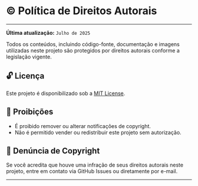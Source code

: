 # ©️ Política de Direitos Autorais

---

**Última atualização:** `Julho de 2025`

Todos os conteúdos, incluindo código-fonte, documentação e imagens utilizadas neste projeto são protegidos por direitos autorais conforme a legislação vigente.

## 🔓 Licença

Este projeto é disponibilizado sob a [MIT License](/LICENSE).

## 🛑 Proibições

- É proibido remover ou alterar notificações de copyright.
- Não é permitido vender ou redistribuir este projeto sem autorização.

## 🙋 Denúncia de Copyright

Se você acredita que houve uma infração de seus direitos autorais neste projeto, entre em contato via GitHub Issues ou diretamente por e-mail.

---